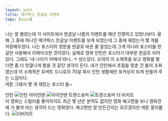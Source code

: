 ```yaml
---
layout: post
title: 메가박스 한글날 이벤트
tags: [soso]
---
```

나는 잘 몰랐는데 각 사이트에서 한글날 나름의 이벤트를 매년 진행하고 있었나보다. 올해 그 중에 하나인 메가박스 한글날 이벤트를 보게 되었는데 그 중에 재밌는거 몇 개를 저장해두었다. 나는 포스터의 영문을 한글로 바꾼 줄 알았는데 그게 아니라 포스터를 한글만 사용해서 리메이크한 것이었다. 실제로 영화 인턴은 포스터가 대부분 한글로 되어있다. 그래도 '내 나이가 어때서'라니..ㅋ 센스있다. 오히려 이 소제목을 보고 영화를 봤다면 좀 더 맛깔나게 봤을 것 같단 생각이 든다. 내가 인턴에서 초점을 맞춘 건 둘의 조화였는데 이 소제목은 로버트 드니로의 70살 회사 인턴 생활에만 포커싱이 되게 만들어 주는 느낌이다.   
여튼 그래서 몇 개 재밌는 포스터 들~   

인턴
![인턴](http://lh3.googleusercontent.com/-Io_50M4YEYw/VhzOnEhPOEI/AAAAAAAAAPU/w7rkXRSemnM/s1280/upload_-1.jpg)
아이언맨
![아이언맨](http://lh3.googleusercontent.com/-tTwxKCwqWIg/VhzOldk1q2I/AAAAAAAAAPE/aOCbMnbiNAk/s1280/upload_-1.jpg)
트랜스포머
![트랜스포머](http://lh3.googleusercontent.com/-SLnx6vL_xkg/VhzOmJ47PuI/AAAAAAAAAPM/Q2GnYXBrl3o/s1280/upload_-1.jpg)
더 비지트   
이 영화는 스릴러를 좋아하지도 최근 몇 년은 본적도 없지만 영화 예고편을 보니 영화관에 가 볼까 라는 생각이 드는 영화였다. 예고편만 잘 만든건지는 모르겠지만 여튼 흥미롭다. 
![더비지트](http://lh3.googleusercontent.com/-lN2fSDmP-EM/VhzOn6xwBCI/AAAAAAAAAPc/Ngik8JH2QaQ/s1280/upload_-1.jpg)